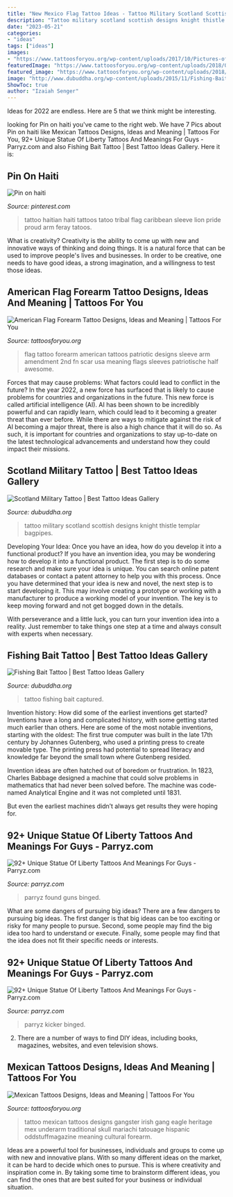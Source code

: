 ```yaml
---
title: "New Mexico Flag Tattoo Ideas - Tattoo Military Scotland Scottish Designs Knight Thistle Templar Bagpipes"
description: "Tattoo military scotland scottish designs knight thistle templar bagpipes"
date: "2023-05-21"
categories:
- "ideas"
tags: ["ideas"]
images:
- "https://www.tattoosforyou.org/wp-content/uploads/2017/10/Pictures-of-American-Flag-Forearm-Tattoo.jpg"
featuredImage: "https://www.tattoosforyou.org/wp-content/uploads/2018/01/Mexican-Tattoo-Designs.jpg"
featured_image: "https://www.tattoosforyou.org/wp-content/uploads/2018/01/Mexican-Tattoo-Designs.jpg"
image: "http://www.dubuddha.org/wp-content/uploads/2015/11/Fishing-Bait-Tattoo-by-Captured-Tattoo.jpg"
ShowToc: true
author: "Izaiah Senger"
---
```



Ideas for 2022 are endless. Here are 5 that we think might be interesting. 

	

		
looking for Pin on haiti you've came to the right web. We have 7 Pics about Pin on haiti like Mexican Tattoos Designs, Ideas and Meaning | Tattoos For You, 92+ Unique Statue Of Liberty Tattoos And Meanings For Guys - Parryz.com and also Fishing Bait Tattoo | Best Tattoo Ideas Gallery. Here it is:
		
    
## Pin On Haiti

<img loading=lazy src="https://i.pinimg.com/736x/47/09/12/470912ea79fa62a0ece95c50693d4c32--haiti-tatoo.jpg" onerror="this.onerror=null;this.src='https://tse3.mm.bing.net/th?id=OIP._yYQI-9O7qmIKRMkcZ2PjgHaHf&amp;pid=15.1';" alt="Pin on haiti">

_Source: pinterest.com_

>tattoo haitian haiti tattoos tatoo tribal flag caribbean sleeve lion pride proud arm feray tatoos. 

	

What is creativity?
Creativity is the ability to come up with new and innovative ways of thinking and doing things. It is a natural force that can be used to improve people's lives and businesses. In order to be creative, one needs to have good ideas, a strong imagination, and a willingness to test those ideas.

    
## American Flag Forearm Tattoo Designs, Ideas And Meaning | Tattoos For You

<img loading=lazy src="https://www.tattoosforyou.org/wp-content/uploads/2017/10/Pictures-of-American-Flag-Forearm-Tattoo.jpg" onerror="this.onerror=null;this.src='https://tse4.mm.bing.net/th?id=OIP.85-yr4zZC7MYCfKJ2N1JdgHaFj&amp;pid=15.1';" alt="American Flag Forearm Tattoo Designs, Ideas and Meaning | Tattoos For You">

_Source: tattoosforyou.org_

>flag tattoo forearm american tattoos patriotic designs sleeve arm amendment 2nd fn scar usa meaning flags sleeves patriotische half awesome. 

	

Forces that may cause problems: What factors could lead to conflict in the future?
In the year 2022, a new force has surfaced that is likely to cause problems for countries and organizations in the future. This new force is called artificial intelligence (AI). AI has been shown to be incredibly powerful and can rapidly learn, which could lead to it becoming a greater threat than ever before. While there are ways to mitigate against the risk of AI becoming a major threat, there is also a high chance that it will do so. As such, it is important for countries and organizations to stay up-to-date on the latest technological advancements and understand how they could impact their missions.

    
## Scotland Military Tattoo | Best Tattoo Ideas Gallery

<img loading=lazy src="http://www.dubuddha.org/wp-content/uploads/2016/06/Scotland-Military-Tattoo-by-Dave-@shadyboiiiii.jpg" onerror="this.onerror=null;this.src='https://tse1.mm.bing.net/th?id=OIP.wgL9wcTOOBnLFriZLD8XEgHaHa&amp;pid=15.1';" alt="Scotland Military Tattoo | Best Tattoo Ideas Gallery">

_Source: dubuddha.org_

>tattoo military scotland scottish designs knight thistle templar bagpipes. 

	

Developing Your Idea: Once you have an idea, how do you develop it into a functional product?
If you have an invention idea, you may be wondering how to develop it into a functional product. The first step is to do some research and make sure your idea is unique. You can search online patent databases or contact a patent attorney to help you with this process.
Once you have determined that your idea is new and novel, the next step is to start developing it. This may involve creating a prototype or working with a manufacturer to produce a working model of your invention. The key is to keep moving forward and not get bogged down in the details.

With perseverance and a little luck, you can turn your invention idea into a reality. Just remember to take things one step at a time and always consult with experts when necessary.

    
## Fishing Bait Tattoo | Best Tattoo Ideas Gallery

<img loading=lazy src="http://www.dubuddha.org/wp-content/uploads/2015/11/Fishing-Bait-Tattoo-by-Captured-Tattoo.jpg" onerror="this.onerror=null;this.src='https://tse2.mm.bing.net/th?id=OIP.d0CAXdTVU4MIelP9CyxlnwHaHa&amp;pid=15.1';" alt="Fishing Bait Tattoo | Best Tattoo Ideas Gallery">

_Source: dubuddha.org_

>tattoo fishing bait captured. 

	

Invention history: How did some of the earliest inventions get started?
Inventions have a long and complicated history, with some getting started much earlier than others. Here are some of the most notable inventions, starting with the oldest:
The first true computer was built in the late 17th century by Johannes Gutenberg, who used a printing press to create movable type. The printing press had potential to spread literacy and knowledge far beyond the small town where Gutenberg resided.

Invention ideas are often hatched out of boredom or frustration. In 1823, Charles Babbage designed a machine that could solve problems in mathematics that had never been solved before. The machine was code-named Analytical Engine and it was not completed until 1831.

But even the earliest machines didn’t always get results they were hoping for.

    
## 92+ Unique Statue Of Liberty Tattoos And Meanings For Guys - Parryz.com

<img loading=lazy src="https://parryz.com/wp-content/uploads/2018/01/Real-Skull-Statue-Of-Liberty-Tattoo-700x700.jpg" onerror="this.onerror=null;this.src='https://tse3.mm.bing.net/th?id=OIP.fPdCEfdPDEvZAeQGtafBtQHaHa&amp;pid=15.1';" alt="92+ Unique Statue Of Liberty Tattoos And Meanings For Guys - Parryz.com">

_Source: parryz.com_

>parryz found guns binged. 

	

What are some dangers of pursuing big ideas?
There are a few dangers to pursuing big ideas. The first danger is that big ideas can be too exciting or risky for many people to pursue. Second, some people may find the big idea too hard to understand or execute. Finally, some people may find that the idea does not fit their specific needs or interests.

    
## 92+ Unique Statue Of Liberty Tattoos And Meanings For Guys - Parryz.com

<img loading=lazy src="https://parryz.com/wp-content/uploads/2018/01/Real-Skull-Statue-Of-Liberty-Tattoo.jpg" onerror="this.onerror=null;this.src='https://tse3.mm.bing.net/th?id=OIP.XDlYWpSSxnwDizlrL5jbxwHaHa&amp;pid=15.1';" alt="92+ Unique Statue Of Liberty Tattoos And Meanings For Guys - Parryz.com">

_Source: parryz.com_

>parryz kicker binged. 

	

2. There are a number of ways to find DIY ideas, including books, magazines, websites, and even television shows.

    
## Mexican Tattoos Designs, Ideas And Meaning | Tattoos For You

<img loading=lazy src="https://www.tattoosforyou.org/wp-content/uploads/2018/01/Mexican-Tattoo-Designs.jpg" onerror="this.onerror=null;this.src='https://tse3.mm.bing.net/th?id=OIP.-nJezW8mpT7jm4l-yY1TzQHaLJ&amp;pid=15.1';" alt="Mexican Tattoos Designs, Ideas and Meaning | Tattoos For You">

_Source: tattoosforyou.org_

>tattoo mexican tattoos designs gangster irish gang eagle heritage mex underarm traditional skull mariachi tatouage hispanic oddstuffmagazine meaning cultural forearm. 

	

Ideas are a powerful tool for businesses, individuals and groups to come up with new and innovative plans. With so many different ideas on the market, it can be hard to decide which ones to pursue. This is where creativity and inspiration come in. By taking some time to brainstorm different ideas, you can find the ones that are best suited for your business or individual situation.

